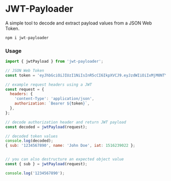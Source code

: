 # JWT-Payloader

A simple tool to decode and extract payload values from a JSON Web Token.

```bash
npm i jwt-payloader
```

### Usage

```javascript
import { jwtPayload } from 'jwt-payloader';

// JSON Web Token
const token = 'eyJhbGciOiJIUzI1NiIsInR5cCI6IkpXVCJ9.eyJzdWIiOiIxMjM0NTY3ODkwIiwibmFtZSI6IkpvaG4gRG9lIiwiaWF0IjoxNTE2MjM5MDIyfQ.SflKxwRJSMeKKF2QT4fwpMeJf36POk6yJV_adQssw5c';

// example request headers using a JWT
const request = {
  headers: {
    'content-Type': 'application/json',
    authorization: `Bearer ${token}`,
  },
};

// decode authorization header and return JWT payload
const decoded = jwtPayload(request);

// decoded token values
console.log(decoded);
{ sub: '1234567890', name: 'John Doe', iat: 1516239022 };


// you can also destructure an expected object value
const { sub } = jwtPayload(request);

console.log('1234567890');
```
